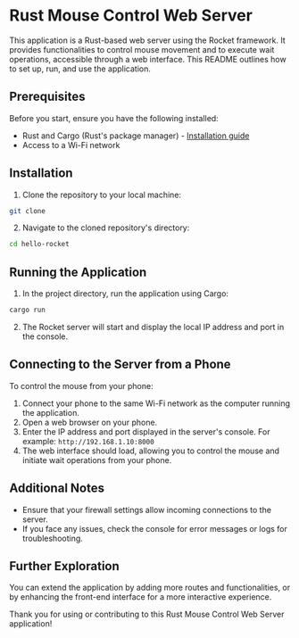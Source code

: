 # Rust Mouse Control Web Server

This application is a Rust-based web server using the Rocket framework. It provides functionalities to control mouse movement and to execute wait operations, accessible through a web interface. This README outlines how to set up, run, and use the application.

## Prerequisites

Before you start, ensure you have the following installed:
- Rust and Cargo (Rust's package manager) - [Installation guide](https://www.rust-lang.org/tools/install)
- Access to a Wi-Fi network

## Installation

1. Clone the repository to your local machine:

```bash
git clone 
```

2. Navigate to the cloned repository's directory:

```bash
cd hello-rocket
```


## Running the Application

1. In the project directory, run the application using Cargo:

```bash
cargo run
```

2. The Rocket server will start and display the local IP address and port in the console.

## Connecting to the Server from a Phone

To control the mouse from your phone:
1. Connect your phone to the same Wi-Fi network as the computer running the application.
2. Open a web browser on your phone.
3. Enter the IP address and port displayed in the server's console. For example: `http://192.168.1.10:8000`
4. The web interface should load, allowing you to control the mouse and initiate wait operations from your phone.

## Additional Notes

- Ensure that your firewall settings allow incoming connections to the server.
- If you face any issues, check the console for error messages or logs for troubleshooting.

## Further Exploration

You can extend the application by adding more routes and functionalities, or by enhancing the front-end interface for a more interactive experience.

Thank you for using or contributing to this Rust Mouse Control Web Server application!
